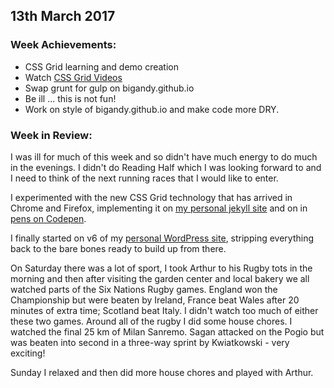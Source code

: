 ## 13th March 2017

### Week Achievements:
- CSS Grid learning and demo creation
- Watch [CSS Grid Videos](http://gridbyexample.com/video/)
- Swap grunt for gulp on bigandy.github.io
- Be ill ... this is not fun!
- Work on style of bigandy.github.io and make code more DRY.

### Week in Review:
I was ill for much of this week and so didn't have much energy to do much in the evenings. I didn't do Reading Half which I was looking forward to and I need to think of the next running races that I would like to enter.

I experimented with the new CSS Grid technology that has arrived in Chrome and Firefox, implementing it on [my personal jekyll site](https://bigandy.pw) and on in [pens on Codepen](http://codepen.io/collection/nMjLzp/).

I finally started on v6 of my [personal WordPress site](https://big-andy.co.uk), stripping everything back to the bare bones ready to build up from there.

On Saturday there was a lot of sport, I took Arthur to his Rugby tots in the morning and then after visiting the garden center and local bakery we all watched parts of the Six Nations Rugby games. England won the Championship but were beaten by Ireland, France beat Wales after 20 minutes of extra time; Scotland beat Italy. I didn't watch too much of either these two games. Around all of the rugby I did some house chores. I watched the final 25 km of Milan Sanremo. Sagan attacked on the Pogio but was beaten into second in a three-way sprint by Kwiatkowski - very exciting!

Sunday I relaxed and then did more house chores and played with Arthur.